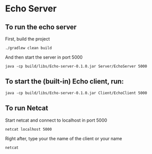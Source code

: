 # Echo Server

## To run the echo server

First, build the project

`./gradlew clean build`


And then start the server in port 5000 

`java -cp build/libs/Echo-server-0.1.0.jar Server/EchoServer 5000`


## To start the (built-in) Echo client, run:

`java -cp build/libs/Echo-server-0.1.0.jar Client/EchoClient 5000`


## To run Netcat

Start netcat and connect to localhost in port 5000 

`netcat localhost 5000`

Right after, type your the name of the client or your name

`netcat`